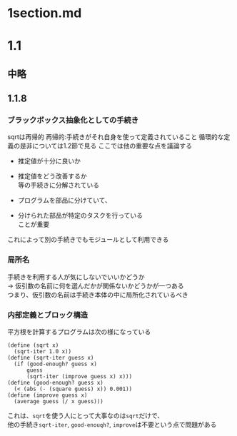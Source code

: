 # 1section.md
# 1.1

## 中略
## 1.1.8
### ブラックボックス抽象化としての手続き

sqrtは再帰的 再帰的:手続きがそれ自身を使って定義されていること
循環的な定義の是非については1.2節で見る
ここでは他の重要な点を議論する
- 推定値が十分に良いか
- 推定値をどう改善するか  
等の手続きに分解されている

- プログラムを部品に分けていて、
- 分けられた部品が特定のタスクを行っている  
ことが重要

これによって別の手続きでもモジュールとして利用できる

### 局所名
手続きを利用する人が気にしないでいいかどうか  
→ 仮引数の名前に何を選んだかが関係ないかどうかが一つある  
つまり、仮引数の名前は手続き本体の中に局所化されているべき

### 内部定義とブロック構造
平方根を計算するプログラムは次の様になっている
```
(define (sqrt x)   
  (sqrt-iter 1.0 x))
(define (sqrt-iter guess x)  
  (if (good-enough? guess x)  
      guess  
      (sqrt-iter (improve guess x) x)))  
(define (good-enough? guess x)
  (< (abs (- (square guess) x)) 0.001)) 
(define (improve guess x)
  (average guess (/ x guess)))
```
これは、`sqrt`を使う人にとって大事なのは`sqrt`だけで、  
他の手続き`sqrt-iter`, `good-enouqh?`, `improve`は不要という点で問題がある

